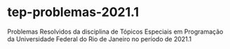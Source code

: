 # tep-problemas-2021.1
Problemas Resolvidos da disciplina de Tópicos Especiais em Programação da Universidade Federal do Rio de Janeiro no período de 2021.1
